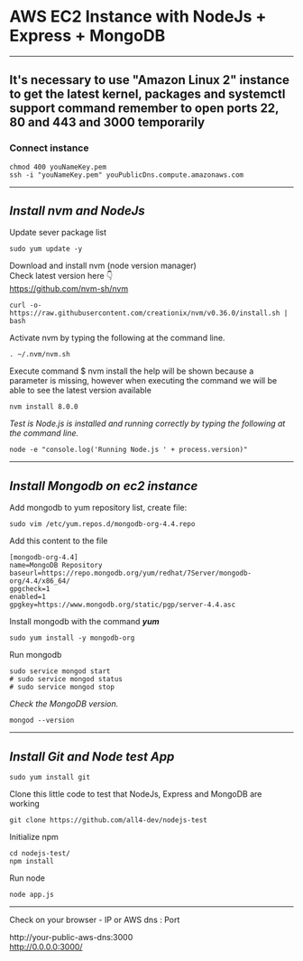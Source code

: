 # AWS EC2 Instance with NodeJs + Express + MongoDB
------------------------
It's necessary to use "Amazon Linux 2" instance to get the latest kernel, packages and systemctl support command
 remember to open ports 22, 80 and 443 and 3000 temporarily
------------------------

### Connect instance
```
chmod 400 youNameKey.pem
ssh -i "youNameKey.pem" youPublicDns.compute.amazonaws.com
```

___
## _Install nvm and NodeJs_

Update sever package list
```
sudo yum update -y
```

Download and install nvm (node version manager)\
Check latest version here 👇 \
https://github.com/nvm-sh/nvm
```
curl -o- https://raw.githubusercontent.com/creationix/nvm/v0.36.0/install.sh | bash
```

Activate nvm by typing the following at the command line.
```
. ~/.nvm/nvm.sh
```

Execute command $ nvm install 
the help will be shown because a parameter is missing, 
however when executing the command we will be able to 
see the latest version available
```
nvm install 8.0.0
```

_Test is Node.js is installed and running correctly by typing the following at the command line._
```
node -e "console.log('Running Node.js ' + process.version)"
```

___
## _Install Mongodb on ec2 instance_

Add mongodb to yum repository list, create file:
```
sudo vim /etc/yum.repos.d/mongodb-org-4.4.repo
```

Add this content to the file
```
[mongodb-org-4.4]
name=MongoDB Repository
baseurl=https://repo.mongodb.org/yum/redhat/7Server/mongodb-org/4.4/x86_64/
gpgcheck=1
enabled=1
gpgkey=https://www.mongodb.org/static/pgp/server-4.4.asc
```

Install mongodb with the command _**yum**_
```
sudo yum install -y mongodb-org
```

Run mongodb
```
sudo service mongod start
# sudo service mongod status
# sudo service mongod stop
```

_Check the MongoDB version._
```
mongod --version
```

___
## _Install Git and Node test App_

```
sudo yum install git
```

Clone this little code to test that NodeJs, Express and MongoDB are working
```
git clone https://github.com/all4-dev/nodejs-test
```

Initialize npm
```
cd nodejs-test/
npm install
```

Run node
```
node app.js
```
___

Check on your browser - IP or AWS dns : Port

http://your-public-aws-dns:3000 \
http://0.0.0.0:3000/